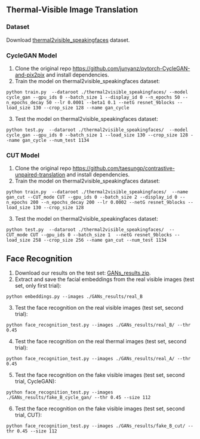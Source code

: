 ## Thermal-Visible Image Translation
### Dataset
Download [thermal2visible_speakingfaces](https://drive.google.com/drive/folders/1tMFXKaoy1EkJdafi3VpKZa6_ovUS4OJM?usp=sharing) dataset. 

### CycleGAN Model
1. Clone the original repo https://github.com/junyanz/pytorch-CycleGAN-and-pix2pix and install dependencies. 
2. Train the model on thermal2visible_speakingfaces dataset: 
```
python train.py  --dataroot ./thermal2visible_speakingfaces/ --model cycle_gan --gpu_ids 0 --batch_size 1 --display_id 0 --n_epochs 50 --n_epochs_decay 50 --lr 0.0001 --beta1 0.1 --netG resnet_9blocks --load_size 130 --crop_size 128 --name gan_cycle 
```
3. Test the model on thermal2visible_speakingfaces dataset:
```
python test.py  --dataroot ./thermal2visible_speakingfaces/  --model cycle_gan --gpu_ids 0 --batch_size 1 --load_size 130 --crop_size 128 --name gan_cycle --num_test 1134
```

### CUT Model
1. Clone the original repo https://github.com/taesungp/contrastive-unpaired-translation and install dependencies. 
2. Train the model on thermal2visible_speakingfaces dataset: 
```
python train.py  --dataroot ./thermal2visible_speakingfaces/  --name gan_cut --CUT_mode CUT --gpu_ids 0 --batch_size 2 --display_id 0 --n_epochs 200 --n_epochs_decay 200 --lr 0.0002 --netG resnet_9blocks --load_size 130 --crop_size 128 
```
3. Test the model on thermal2visible_speakingfaces dataset:
```
python test.py  --dataroot ./thermal2visible_speakingfaces/  --CUT_mode CUT --gpu_ids 0 --batch_size 1  --netG resnet_9blocks --load_size 258 --crop_size 256 --name gan_cut --num_test 1134
```
## Face Recognition 
1. Download our results on the test set: [GANs_results.zip](https://drive.google.com/drive/folders/1tMFXKaoy1EkJdafi3VpKZa6_ovUS4OJM?usp=sharing).  
2. Extract and save the facial embeddings from the real visible images (test set, only first trial):
```
python embeddings.py --images ./GANs_results/real_B
```
3. Test the face recognition on the real visible images (test set, second trial):
```
python face_recognition_test.py --images ./GANs_results/real_B/ --thr 0.45 
```
4. Test the face recognition on the real thermal images (test set, second trial):
```
python face_recognition_test.py --images ./GANs_results/real_A/ --thr 0.45 
```
5. Test the face recognition on the fake visible images (test set, second trial, CycleGAN):
```
python face_recognition_test.py --images ./GANs_results/fake_B_cycle_gan/ --thr 0.45 --size 112
```
6. Test the face recognition on the fake visible images (test set, second trial, CUT):
```
python face_recognition_test.py --images ./GANs_results/fake_B_cut/ --thr 0.45 --size 112
```
